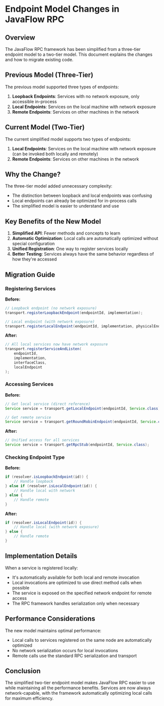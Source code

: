 # Endpoint Model Changes in JavaFlow RPC

## Overview

The JavaFlow RPC framework has been simplified from a three-tier endpoint model to a two-tier model. This document explains the changes and how to migrate existing code.

## Previous Model (Three-Tier)

The previous model supported three types of endpoints:

1. **Loopback Endpoints**: Services with no network exposure, only accessible in-process
2. **Local Endpoints**: Services on the local machine with network exposure
3. **Remote Endpoints**: Services on other machines in the network

## Current Model (Two-Tier)

The current simplified model supports two types of endpoints:

1. **Local Endpoints**: Services on the local machine with network exposure (can be invoked both locally and remotely)
2. **Remote Endpoints**: Services on other machines in the network

## Why the Change?

The three-tier model added unnecessary complexity:

- The distinction between loopback and local endpoints was confusing
- Local endpoints can already be optimized for in-process calls
- The simplified model is easier to understand and use

## Key Benefits of the New Model

1. **Simplified API**: Fewer methods and concepts to learn
2. **Automatic Optimization**: Local calls are automatically optimized without special configuration
3. **Unified Registration**: One way to register services locally
4. **Better Testing**: Services always have the same behavior regardless of how they're accessed

## Migration Guide

### Registering Services

**Before:**
```java
// Loopback endpoint (no network exposure)
transport.registerLoopbackEndpoint(endpointId, implementation);

// Local endpoint (with network exposure)
transport.registerLocalEndpoint(endpointId, implementation, physicalEndpoint);
```

**After:**
```java
// All local services now have network exposure
transport.registerServiceAndListen(
    endpointId,
    implementation,
    interfaceClass,
    localEndpoint
);
```

### Accessing Services

**Before:**
```java
// Get local service (direct reference)
Service service = transport.getLocalEndpoint(endpointId, Service.class);

// Get remote service
Service service = transport.getRoundRobinEndpoint(endpointId, Service.class);
```

**After:**
```java
// Unified access for all services
Service service = transport.getRpcStub(endpointId, Service.class);
```

### Checking Endpoint Type

**Before:**
```java
if (resolver.isLoopbackEndpoint(id)) {
    // Handle loopback
} else if (resolver.isLocalEndpoint(id)) {
    // Handle local with network
} else {
    // Handle remote
}
```

**After:**
```java
if (resolver.isLocalEndpoint(id)) {
    // Handle local (with network exposure)
} else {
    // Handle remote
}
```

## Implementation Details

When a service is registered locally:
- It's automatically available for both local and remote invocation
- Local invocations are optimized to use direct method calls when possible
- The service is exposed on the specified network endpoint for remote access
- The RPC framework handles serialization only when necessary

## Performance Considerations

The new model maintains optimal performance:
- Local calls to services registered on the same node are automatically optimized
- No network serialization occurs for local invocations
- Remote calls use the standard RPC serialization and transport

## Conclusion

The simplified two-tier endpoint model makes JavaFlow RPC easier to use while maintaining all the performance benefits. Services are now always network-capable, with the framework automatically optimizing local calls for maximum efficiency.